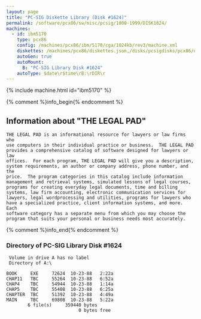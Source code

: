 ```yaml
---
layout: page
title: "PC-SIG Diskette Library (Disk #1624)"
permalink: /software/pcx86/sw/misc/pcsig/1000-1999/DISK1624/
machines:
  - id: ibm5170
    type: pcx86
    config: /machines/pcx86/ibm/5170/cga/1024kb/rev3/machine.xml
    diskettes: /machines/pcx86/diskettes.json,/disks/pcsigdisks/pcx86/diskettes.json
    autoGen: true
    autoMount:
      B: "PC-SIG Library Disk #1624"
    autoType: $date\r$time\rB:\rDIR\r
---
```


{% include machine.html id="ibm5170" %}

{% comment %}info_begin{% endcomment %}

## Information about "THE LEGAL PAD"

    THE LEGAL PAD is an informational resource for lawyers or law firms who
    use computers in their individual practice or business.  THE LEGAL PAD
    provides a comprehensive catalog of software designed for lawyers or law
    offices.  For each program, THE LEGAL PAD will give you a description,
    system requirements, an author or company address, phone number, and the
    price.  The program categories in this catalog include information
    management and retrieval systems, simulated lessons of legal courses,
    programs for creating everyday legal documents, time and billing
    systems, law firm accounting, electronic communication services for
    lawyers, legal wordprocessing and utilities, programs for lawyers who
    have a specialized practice, client information systems, and more.  Each
    software category has a separate menu from which you may choose the
    program that suits your personal or business needs most accurately.
{% comment %}info_end{% endcomment %}


### Directory of PC-SIG Library Disk #1624

     Volume in drive A has no label
     Directory of A:\

    BOOK     EXE     72624  10-23-88   2:22a
    CHAP11   TBC     55264  10-23-88   6:52a
    CHAP4    TBC     54944  10-23-88   1:14a
    CHAP5    TBC     55408  10-23-88   6:25a
    CHAPTER  TBC     51392  10-23-88   4:49a
    MAIN     TBC     69808  10-23-88   5:22a
            6 file(s)     359440 bytes
                               0 bytes free
